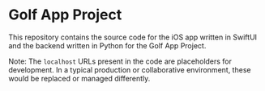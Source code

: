 # Golf App Project

This repository contains the source code for the iOS app written in SwiftUI and the backend written in Python for the Golf App Project.

Note: The `localhost` URLs present in the code are placeholders for development. In a typical production or collaborative environment, these would be replaced or managed differently.
